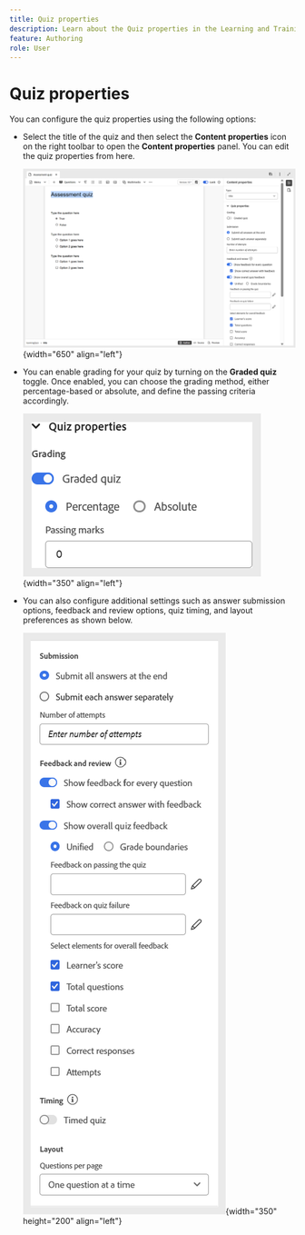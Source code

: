 ```yaml
---
title: Quiz properties 
description: Learn about the Quiz properties in the Learning and Training content
feature: Authoring 
role: User
---
```

# Quiz properties 

You can configure the quiz properties using the following options: 

- Select the title of the quiz and then select the **Content properties** icon on the right toolbar to open the **Content properties** panel. You can edit the quiz properties from here.  

    ![](assets/quiz-properties.png){width="650" align="left"}

- You can enable grading for your quiz by turning on the **Graded quiz** toggle. Once enabled, you can choose the grading method, either percentage-based or absolute, and define the passing criteria accordingly. 

    ![](assets/quiz-grading.png){width="350" align="left"} 
   
- You can also configure additional settings such as answer submission options, feedback and review options, quiz timing, and layout preferences as shown below. 

    ![](assets/additional-quiz-properties.png){width="350" height="200" align="left"}